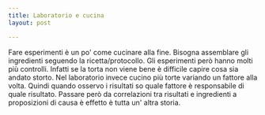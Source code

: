 ```yaml
---
title: Laboratorio e cucina
layout: post

---
```


Fare esperimenti è un po' come cucinare alla fine. Bisogna assemblare gli ingredienti seguendo la ricetta/protocollo. Gli esperimenti però hanno molti più controlli. Infatti se la torta non viene bene è difficile capire cosa sia andato storto. Nel laboratorio invece cucino più torte variando un fattore alla volta. Quindi quando osservo i risultati so quale fattore è responsabile di quale risultato. Passare però da correlazioni tra risultati e ingredienti a proposizioni di causa è effetto è tutta un' altra storia. 
